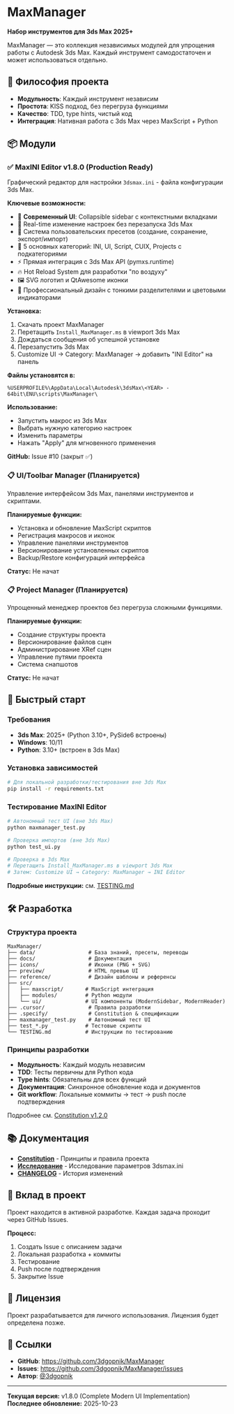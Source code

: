 # MaxManager

**Набор инструментов для 3ds Max 2025+**

MaxManager — это коллекция независимых модулей для упрощения работы с Autodesk 3ds Max. Каждый инструмент самодостаточен и может использоваться отдельно.

## 🎯 Философия проекта

- **Модульность**: Каждый инструмент независим
- **Простота**: KISS подход, без перегруза функциями
- **Качество**: TDD, type hints, чистый код
- **Интеграция**: Нативная работа с 3ds Max через MaxScript + Python

## 📦 Модули

### ✅ MaxINI Editor v1.8.0 (Production Ready)

Графический редактор для настройки `3dsmax.ini` - файла конфигурации 3ds Max.

**Ключевые возможности:**
- 🎨 **Современный UI**: Collapsible sidebar с контекстными вкладками
- 🔧 Real-time изменение настроек без перезапуска 3ds Max
- 💾 Система пользовательских пресетов (создание, сохранение, экспорт/импорт)
- 🎯 5 основных категорий: INI, UI, Script, CUIX, Projects с подкатегориями
- ⚡ Прямая интеграция с 3ds Max API (pymxs.runtime)
- 🔥 Hot Reload System для разработки "по воздуху"
- 🖼️ SVG логотип и QtAwesome иконки
- 🎨 Профессиональный дизайн с тонкими разделителями и цветовыми индикаторами

**Установка:**
1. Скачать проект MaxManager
2. Перетащить `Install_MaxManager.ms` в viewport 3ds Max
3. Дождаться сообщения об успешной установке
4. Перезапустить 3ds Max
5. Customize UI → Category: MaxManager → добавить "INI Editor" на панель

**Файлы установятся в:**
```
%USERPROFILE%\AppData\Local\Autodesk\3dsMax\<YEAR> - 64bit\ENU\scripts\MaxManager\
```

**Использование:**
- Запустить макрос из 3ds Max
- Выбрать нужную категорию настроек
- Изменить параметры
- Нажать "Apply" для мгновенного применения

**GitHub:** Issue #10 (закрыт ✅)

### 📋 UI/Toolbar Manager (Планируется)

Управление интерфейсом 3ds Max, панелями инструментов и скриптами.

**Планируемые функции:**
- Установка и обновление MaxScript скриптов
- Регистрация макросов и иконок
- Управление панелями инструментов
- Версионирование установленных скриптов
- Backup/Restore конфигураций интерфейса

**Статус:** Не начат

### 📋 Project Manager (Планируется)

Упрощенный менеджер проектов без перегруза сложными функциями.

**Планируемые функции:**
- Создание структуры проекта
- Версионирование файлов сцен
- Администрирование XRef сцен
- Управление путями проекта
- Система снапшотов

**Статус:** Не начат

## 🚀 Быстрый старт

### Требования

- **3ds Max**: 2025+ (Python 3.10+, PySide6 встроены)
- **Windows**: 10/11
- **Python**: 3.10+ (встроен в 3ds Max)

### Установка зависимостей

```bash
# Для локальной разработки/тестирования вне 3ds Max
pip install -r requirements.txt
```

### Тестирование MaxINI Editor

```bash
# Автономный тест UI (вне 3ds Max)
python maxmanager_test.py

# Проверка импортов (вне 3ds Max)
python test_ui.py

# Проверка в 3ds Max
# Перетащить Install_MaxManager.ms в viewport 3ds Max
# Затем: Customize UI → Category: MaxManager → INI Editor
```

**Подробные инструкции:** см. [TESTING.md](./TESTING.md)

## 🛠 Разработка

### Структура проекта

```
MaxManager/
├── data/                 # База знаний, пресеты, переводы
├── docs/                 # Документация
├── icons/                # Иконки (PNG + SVG)
├── preview/              # HTML превью UI
├── reference/            # Дизайн шаблоны и референсы
├── src/
│   ├── maxscript/       # MaxScript интеграция
│   ├── modules/         # Python модули
│   └── ui/              # UI компоненты (ModernSidebar, ModernHeader)
├── .cursor/              # Правила разработки
├── .specify/             # Constitution & спецификации
├── maxmanager_test.py    # Автономный тест UI
├── test_*.py            # Тестовые скрипты
└── TESTING.md           # Инструкции по тестированию
```

### Принципы разработки

- **Модульность**: Каждый модуль независим
- **TDD**: Тесты первичны для Python кода
- **Type hints**: Обязательны для всех функций
- **Документация**: Синхронное обновление кода и документов
- **Git workflow**: Локальные коммиты → тест → push после подтверждения

Подробнее см. [Constitution v1.2.0](.specify/memory/constitution.md)

## 📚 Документация

- **[Constitution](./specify/memory/constitution.md)** - Принципы и правила проекта
- **[Исследование](./docs/Исследование.md)** - Исследование параметров 3dsmax.ini
- **[CHANGELOG](./CHANGELOG.md)** - История изменений

## 🤝 Вклад в проект

Проект находится в активной разработке. Каждая задача проходит через GitHub Issues.

**Процесс:**
1. Создать Issue с описанием задачи
2. Локальная разработка + коммиты
3. Тестирование
4. Push после подтверждения
5. Закрытие Issue

## 📄 Лицензия

Проект разрабатывается для личного использования. Лицензия будет определена позже.

## 🔗 Ссылки

- **GitHub**: https://github.com/3dgopnik/MaxManager
- **Issues**: https://github.com/3dgopnik/MaxManager/issues
- **Автор**: [@3dgopnik](https://github.com/3dgopnik)

---

**Текущая версия:** v1.8.0 (Complete Modern UI Implementation)  
**Последнее обновление:** 2025-10-23
